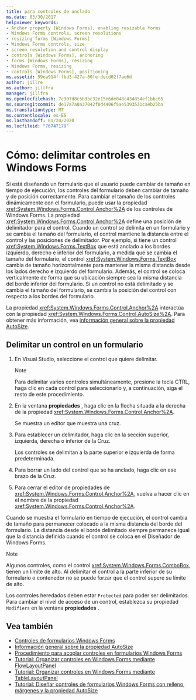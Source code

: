 ```yaml
---
title: para controles de anclado
ms.date: 03/30/2017
helpviewer_keywords:
- Anchor property [Windows Forms], enabling resizable forms
- Windows Forms controls, screen resolutions
- resizing forms [Windows Forms]
- Windows Forms controls, size
- screen resolution and control display
- controls [Windows Forms], anchoring
- forms [Windows Forms], resizing
- Windows Forms, resizing
- controls [Windows Forms], positioning
ms.assetid: 59ea914f-fbd3-427a-80fe-decd02f7ae6d
author: jillre
ms.author: jillfra
manager: jillfra
ms.openlocfilehash: 7c307d8c5b3bc32e15e6de048c434854ef1bbc65
ms.sourcegitcommit: de17a7a0a37042f0d4406f5ae5393531caeb25ba
ms.translationtype: MT
ms.contentlocale: es-ES
ms.lasthandoff: 01/24/2020
ms.locfileid: "76747179"
---
```

# <a name="how-to-anchor-controls-on-windows-forms"></a>Cómo: delimitar controles en Windows Forms

Si está diseñando un formulario que el usuario puede cambiar de tamaño en tiempo de ejecución, los controles del formulario deben cambiar de tamaño y de posición correctamente. Para cambiar el tamaño de los controles dinámicamente con el formulario, puede usar la propiedad <xref:System.Windows.Forms.Control.Anchor%2A> de los controles de Windows Forms. La propiedad <xref:System.Windows.Forms.Control.Anchor%2A> define una posición de delimitador para el control. Cuando un control se delimita en un formulario y se cambia el tamaño del formulario, el control mantiene la distancia entre el control y las posiciones de delimitador. Por ejemplo, si tiene un control <xref:System.Windows.Forms.TextBox> que está anclado a los bordes izquierdo, derecho e inferior del formulario, a medida que se cambia el tamaño del formulario, el control <xref:System.Windows.Forms.TextBox> cambia de tamaño horizontalmente para mantener la misma distancia desde los lados derecho e izquierdo del formulario. Además, el control se coloca verticalmente de forma que su ubicación siempre sea la misma distancia del borde inferior del formulario. Si un control no está delimitado y se cambia el tamaño del formulario, se cambia la posición del control con respecto a los bordes del formulario.

La propiedad <xref:System.Windows.Forms.Control.Anchor%2A> interactúa con la propiedad <xref:System.Windows.Forms.Control.AutoSize%2A>. Para obtener más información, vea [información general sobre la propiedad AutoSize](autosize-property-overview.md).

## <a name="anchor-a-control-on-a-form"></a>Delimitar un control en un formulario

1. En Visual Studio, seleccione el control que quiere delimitar.

    > [!NOTE]
    > Para delimitar varios controles simultáneamente, presione la tecla CTRL, haga clic en cada control para seleccionarlo y, a continuación, siga el resto de este procedimiento.

2. En la ventana **propiedades** , haga clic en la flecha situada a la derecha de la propiedad <xref:System.Windows.Forms.Control.Anchor%2A>.

     Se muestra un editor que muestra una cruz.

3. Para establecer un delimitador, haga clic en la sección superior, izquierda, derecha o inferior de la Cruz.

     Los controles se delimitan a la parte superior e izquierda de forma predeterminada.

4. Para borrar un lado del control que se ha anclado, haga clic en ese brazo de la Cruz.

5. Para cerrar el editor de propiedades de <xref:System.Windows.Forms.Control.Anchor%2A>, vuelva a hacer clic en el nombre de la propiedad <xref:System.Windows.Forms.Control.Anchor%2A>.

Cuando se muestra el formulario en tiempo de ejecución, el control cambia de tamaño para permanecer colocado a la misma distancia del borde del formulario. La distancia desde el borde delimitado siempre permanece igual que la distancia definida cuando el control se coloca en el Diseñador de Windows Forms.

> [!NOTE]
> Algunos controles, como el control <xref:System.Windows.Forms.ComboBox>, tienen un límite de alto. Al delimitar el control a la parte inferior de su formulario o contenedor no se puede forzar que el control supere su límite de alto.

Los controles heredados deben estar `Protected` para poder ser delimitados. Para cambiar el nivel de acceso de un control, establezca su propiedad `Modifiers` en la ventana **propiedades** .

## <a name="see-also"></a>Vea también

- [Controles de formularios Windows Forms](index.md)
- [Información general sobre la propiedad AutoSize](autosize-property-overview.md)
- [Procedimiento para acoplar controles en formularios Windows Forms](how-to-dock-controls-on-windows-forms.md)
- [Tutorial: Organizar controles en Windows Forms mediante FlowLayoutPanel](walkthrough-arranging-controls-on-windows-forms-using-a-flowlayoutpanel.md)
- [Tutorial: Organizar controles en Windows Forms mediante TableLayoutPanel](walkthrough-arranging-controls-on-windows-forms-using-a-tablelayoutpanel.md)
- [Tutorial: Diseñar controles de formularios Windows Forms con relleno, márgenes y la propiedad AutoSize](windows-forms-controls-padding-autosize.md)
